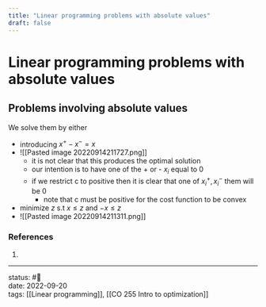 ```yaml
---
title: "Linear programming problems with absolute values"
draft: false
---
```

# Linear programming problems with absolute values
## Problems involving absolute values
We solve them by either
- introducing $x^+ - x^- = x$ 
- ![[Pasted image 20220914211727.png]]
	- it is not clear that this produces the optimal solution
	- our intention is to have one of the + or - $x_i$ equal to 0
	- if we restrict c to positive then it is clear that one of $x_i^+, x_i^-$ them will be 0
		- note that c must be positive for the cost function to be convex
- minimize $z$ s.t $x \leq z$ and $-x \leq z$
- ![[Pasted image 20220914211311.png]]

### References
1. 

---
status: #🌱             
date: 2022-09-20           
tags: [[Linear programming]], [[CO 255 Intro to optimization]]           